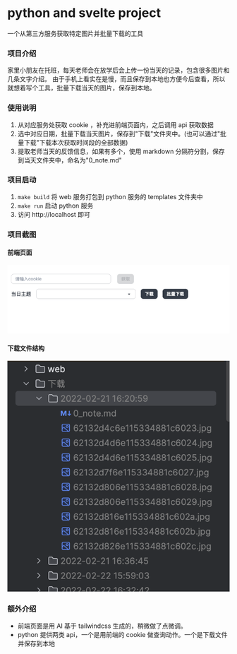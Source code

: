 # python and svelte project

一个从第三方服务获取特定图片并批量下载的工具

### 项目介绍

家里小朋友在托班，每天老师会在放学后会上传一份当天的记录，包含很多图片和几条文字介绍。
由于手机上看实在是慢，而且保存到本地也方便今后查看，所以就想着写个工具，批量下载当天的图片，保存到本地。

### 使用说明
1. 从对应服务处获取 cookie ，补充进前端页面内，之后调用 api 获取数据
2. 选中对应日期，批量下载当天图片，保存到"下载"文件夹中。(也可以通过"批量下载"下载本次获取时间段的全部数据)
3. 提取老师当天的反馈信息，如果有多个，使用 markdown 分隔符分割，保存到当天文件夹中，命名为"0_note.md"


### 项目启动
1. `make build` 将 web 服务打包到 python 服务的 templates 文件夹中
2. `make run` 启动 python 服务
3. 访问 http://localhost 即可


### 项目截图

#### 前端页面
![1](./assets/2.png)
#### 下载文件结构
![2](./assets/1.png)


### 额外介绍

- 前端页面是用 AI 基于 tailwindcss 生成的，稍微做了点微调。
- python 提供两类 api，一个是用前端的 cookie 做查询动作。一个是下载文件并保存到本地